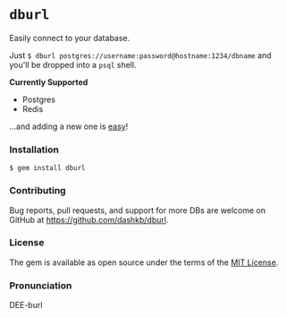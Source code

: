 # `dburl`

Easily connect to your database.

Just `$ dburl postgres://username:password@hostname:1234/dbname` and you'll
be dropped into a `psql` shell.

**Currently Supported**
* Postgres
* Redis

...and adding a new one is [easy](https://github.com/dashkb/dburl/blob/master/bin/dburl#L34)!

### Installation

`$ gem install dburl`

### Contributing

Bug reports, pull requests, and support for more DBs are welcome on GitHub at https://github.com/dashkb/dburl.

### License

The gem is available as open source under the terms of the [MIT License](http://opensource.org/licenses/MIT).

### Pronunciation

DEE-burl

